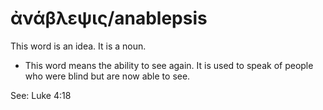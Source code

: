 # ἀνάβλεψις/anablepsis
This word is an idea. It is a noun.
* This word means the ability to see again. It is used to speak of people who were blind but are now able to see.

See: Luke 4:18
